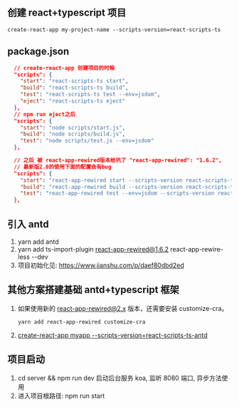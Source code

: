 ## 创建 react+typescript 项目

```
create-react-app my-project-name --scripts-version=react-scripts-ts
```

## package.json

```json
  // create-react-app 创建项目的时候
  "scripts": {
    "start": "react-scripts-ts start",
    "build": "react-scripts-ts build",
    "test": "react-scripts-ts test --env=jsdom",
    "eject": "react-scripts-ts eject"
  },
  // npm run eject之后
  "scripts": {
    "start": "node scripts/start.js",
    "build": "node scripts/build.js",
    "test": "node scripts/test.js --env=jsdom"
  },

  // 之后 被 react-app-rewired版本给坑了 "react-app-rewired": "1.6.2",
  // 最新版2.0的使用下面的配置会有bug
  "scripts": {
    "start": "react-app-rewired start --scripts-version react-scripts-ts",
    "build": "react-app-rewired build --scripts-version react-scripts-ts",
    "test": "react-app-rewired test --env=jsdom --scripts-version react-scripts-ts"
  },
```

## 引入 antd

1. yarn add antd
2. yarn add ts-import-plugin react-app-rewired@1.6.2 react-app-rewire-less --dev
3. 项目初始化见: https://www.jianshu.com/p/daef80dbd2ed

## 其他方案搭建基础 antd+typescript 框架

1. 如果使用新的 react-app-rewired@2.x 版本，还需要安装 customize-cra。

   ```
   yarn add react-app-rewired customize-cra
   ```

2. [create-react-app myapp --scripts-version=react-scripts-ts-antd](https://github.com/SZzzzz/react-scripts-ts-antd)

## 项目启动

1. cd server && npm run dev 启动后台服务 koa, 监听 8080 端口, 异步方法使用
2. 进入项目根路径: npm run start
